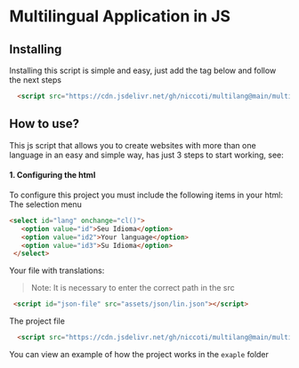 # Multilingual Application in JS
## Installing
Installing this script is simple and easy, just add the tag below and follow the next steps
```html
  <script src="https://cdn.jsdelivr.net/gh/niccoti/multilang@main/multilang.js">
```


## How to use?
 This js script that allows you to create websites with more than one language in an easy and simple way, has just 3 steps to start working, see:
#### 1. Configuring the html
To configure this project you must include the following items in your html:
The selection menu
 ```html
<select id="lang" onchange="cl()">
    <option value="id">Seu Idioma</option>
    <option value="id2">Your language</option>
    <option value="id3">Su Idioma</option>
  </select>
```
Your file with translations:
> Note: It is necessary to enter the correct path in the src
 ```html
  <script id="json-file" src="assets/json/lin.json"></script>
```
The project file
```html
  <script src="https://cdn.jsdelivr.net/gh/niccoti/multilang@main/multilang.js">
```

You can view an example of how the project works in the `exaple` folder

